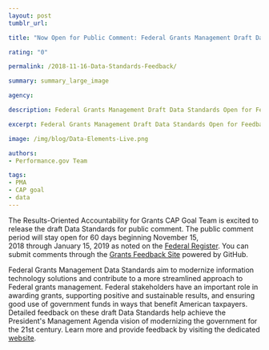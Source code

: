 ```yaml
---
layout: post
tumblr_url:

title: "Now Open for Public Comment: Federal Grants Management Draft Data Standards"

rating: "0"

permalink: /2018-11-16-Data-Standards-Feedback/

summary: summary_large_image

agency:

description: Federal Grants Management Draft Data Standards Open for Feedback

excerpt: Federal Grants Management Draft Data Standards Open for Feedback

image: /img/blog/Data-Elements-Live.png

authors:
- Performance.gov Team

tags:
- PMA
- CAP goal
- data
---
```


The Results-Oriented Accountability for Grants CAP Goal Team is excited to release the draft Data Standards for public comment. The public comment period will stay open for 60 days beginning November 15, 2018 through January 15, 2019 as noted on the [Federal Register](https://www.federalregister.gov/documents/2018/11/16/2018-24927/draft-federal-grants-management-data-standards-for-feedback). You can submit comments through the [Grants Feedback Site](https://grantsfeedback.cfo.gov/index.html) powered by GitHub.

Federal Grants Management Data Standards aim to modernize information technology solutions and contribute to a more streamlined approach to Federal grants management. Federal stakeholders have an important role in awarding grants, supporting positive and sustainable results, and ensuring good use of government funds in ways that benefit American taxpayers. Detailed feedback on these draft Data Standards help achieve the President's Management Agenda vision of modernizing the government for the 21st century. Learn more and provide feedback by visiting the dedicated [website](https://grantsfeedback.cfo.gov/).

